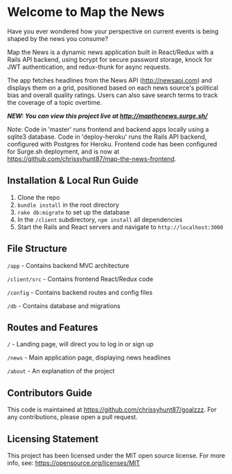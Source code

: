 # Welcome to Map the News

Have you ever wondered how your perspective on current events is being shaped by the news you consume?

Map the News is a dynamic news application built in React/Redux with a Rails API backend, using bcrypt for secure password storage, knock for JWT authentication, and redux-thunk for async requests.

The app fetches headlines from the News API (http://newsapi.com) and displays them on a grid, positioned based on each news source's political bias and overall quality ratings. Users can also save search terms to track the coverage of a topic overtime.

***NEW: You can view this project live at http://mapthenews.surge.sh/***

Note: Code in 'master' runs frontend and backend apps locally using a sqlite3 database. Code in 'deploy-heroku' runs the Rails API backend, configured with Postgres for Heroku. Frontend code has been configured for Surge.sh deployment, and is now at https://github.com/chrissyhunt87/map-the-news-frontend.

## Installation & Local Run Guide

1. Clone the repo
2. `bundle install` in the root directory
3. `rake db:migrate` to set up the database
3.  In the `/client` subdirectory, `npm install` all dependencies
4.  Start the Rails and React servers and navigate to `http://localhost:3000`

## File Structure

`/app` - Contains backend MVC architecture

`/client/src` - Contains frontend React/Redux code

`/config` - Contains backend routes and config files

`/db` - Contains database and migrations

## Routes and Features

`/` - Landing page, will direct you to log in or sign up

`/news` - Main application page, displaying news headlines

`/about` - An explanation of the project

## Contributors Guide

This code is maintained at https://github.com/chrissyhunt87/goalzzz. For any contributions, please open a pull request.

## Licensing Statement

This project has been licensed under the MIT open source license. For more info, see: https://opensource.org/licenses/MIT
